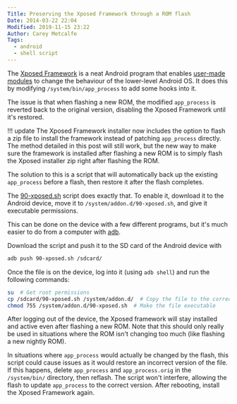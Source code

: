 ```yaml
---
Title: Preserving the Xposed Framework through a ROM flash
Date: 2014-03-22 22:04
Modified: 2019-11-15 23:22
Author: Carey Metcalfe
Tags:
  - android
  - shell script
---
```


The [Xposed Framework][] is a neat Android program that enables [user-made
modules][] to change the behaviour of the lower-level Android OS. It does this
by modifying `/system/bin/app_process` to add some hooks into it.

The issue is that when flashing a new ROM, the modified `app_process` is
reverted back to the original version, disabling the Xposed Framework until it's
restored.

!!! update
    The Xposed Framework installer now includes the option to flash a zip file
    to install the framework instead of patching `app_process` directly. The
    method detailed in this post will still work, but the new way to make sure
    the framework is installed after flashing a new ROM is to simply flash the
    Xposed installer zip right after flashing the ROM.

The solution to this is a script that will automatically back up the existing
`app_process` before a flash, then restore it after the flash completes.

The [90-xposed.sh][] script does exactly that. To enable it, download it to the
Android device, move it to `/system/addon.d/90-xposed.sh`, and give it
executable permissions.

This can be done on the device with a few different programs, but it's much
easier to do from a computer with [adb][].

Download the script and push it to the SD card of the Android device with
```bash
adb push 90-xposed.sh /sdcard/
```

Once the file is on the device, log into it (using `adb shell`) and run the
following commands:
```bash
su  # Get root permissions
cp /sdcard/90-xposed.sh /system/addon.d/  # Copy the file to the correct folder
chmod 755 /system/addon.d/90-xposed.sh  # Make the file executable
```

After logging out of the device, the Xposed framework will stay installed and
active even after flashing a new ROM. Note that this should only really be
used in situations where the ROM isn't changing too much (like flashing a new
nightly ROM).

In situations where `app_process` would actually be changed by the flash, this
script could cause issues as it would restore an incorrect version of the file.
If this happens, delete `app_process` and `app_process.orig` in the
`/system/bin/` directory, then reflash. The script won't interfere, allowing
the flash to update `app_process` to the correct version. After rebooting,
install the Xposed Framework again.

  [90-xposed.sh]: {static}/files/90-xposed.sh
  [adb]: https://developer.android.com/tools/help/adb.html
  [user-made modules]: https://repo.xposed.info/module-overview
  [Xposed Framework]: https://repo.xposed.info/
